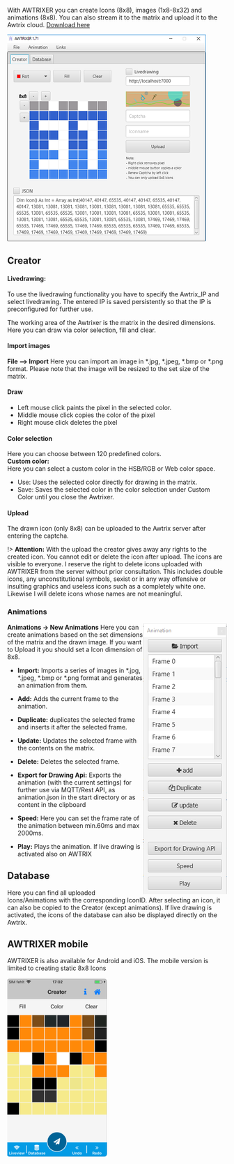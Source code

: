 

With AWTRIXER you can create Icons (8x8), images (1x8-8x32) and animations (8x8).
You can also stream it to the matrix and upload it to the Awtrix cloud. 
[Download here](https://blueforcer.de/download/)

![image alt text](assets/awtrixer.png)


## Creator
#### Livedrawing: 
To use the livedrawing functionality you have to specify the Awtrix_IP and select livedrawing. 
The entered IP is saved persistently so that the IP is preconfigured for further use.

The working area of the Awtrixer is the matrix in the desired dimensions. Here you can draw via color selection, fill and clear.

#### Import images
**File --> Import** 
Here you can import an image in *.jpg, *.jpeg, *.bmp or *.png format.
Please note that the image will be resized to the set size of the matrix.

#### Draw
- Left mouse click paints the pixel in the selected color.
- Middle mouse click copies the color of the pixel
- Right mouse click deletes the pixel

#### Color selection
Here you can choose between 120 predefined colors.  
**Custom color:**  
Here you can select a custom color in the HSB/RGB or Web color space.
- Use: Uses the selected color directly for drawing in the matrix.
- Save: Saves the selected color in the color selection under Custom Color until you close the Awtrixer.

#### Upload
The drawn icon (only 8x8) can be uploaded to the Awtrix server after entering the captcha. 
   
!> **Attention:** With the upload the creator gives away any rights to the created icon. 
You cannot edit or delete the icon after upload. The icons are visible to everyone. I reserve the right to delete icons uploaded with AWTRIXER from the server without prior consultation. This includes double icons, any unconstitutional symbols, sexist or in any way offensive or insulting graphics and useless icons such as a completely white one. Likewise I will delete icons whose names are not meaningful.

### Animations
<img align="right" width="192" height="621" src="v2/assets/animation.png">

**Animations -> New Animations**
Here you can create animations based on the set dimensions of the matrix and the drawn image. If you want to Upload it you should set a Icon dimension of 8x8.

- **Import:** Imports a series of images in *.jpg, *.jpeg, *.bmp or *.png format and generates an animation from them.  
- **Add:** Adds the current frame to the animation.
- **Duplicate:** duplicates the selected frame and inserts it after the selected frame.
- **Update:** Updates the selected frame with the contents on the matrix.
- **Delete:** Deletes the selected frame.

- **Export for Drawing Api:** Exports the animation (with the current settings) for further use via MQTT/Rest API, 
as animation.json in the start directory or as content in the clipboard
        
- **Speed:** Here you can set the frame rate of the animation between min.60ms and max 2000ms.

- **Play:** Plays the animation. If live drawing is activated also on AWTRIX


## Database
Here you can find all uploaded Icons/Animations with the corresponding IconID.
After selecting an icon, it can also be copied to the Creator (except animations).
If live drawing is activated, the icons of the database can also be displayed directly on the Awtrix.

## AWTRIXER mobile

AWTRIXER is also available for Android and iOS.
The mobile version is limited to creating static 8x8 Icons  
  
![image alt text](assets/ios.png)


